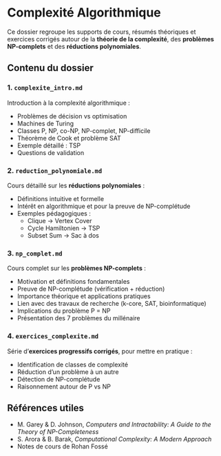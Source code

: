 # Complexité Algorithmique

Ce dossier regroupe les supports de cours, résumés théoriques et exercices corrigés autour de la **théorie de la complexité**, des **problèmes NP-complets** et des **réductions polynomiales**.

## Contenu du dossier

### 1. `complexite_intro.md`

Introduction à la complexité algorithmique :

- Problèmes de décision vs optimisation
- Machines de Turing
- Classes P, NP, co-NP, NP-complet, NP-difficile
- Théorème de Cook et problème SAT
- Exemple détaillé : TSP
- Questions de validation

### 2. `reduction_polynomiale.md`

Cours détaillé sur les **réductions polynomiales** :

- Définitions intuitive et formelle
- Intérêt en algorithmique et pour la preuve de NP-complétude
- Exemples pédagogiques :
  - Clique → Vertex Cover
  - Cycle Hamiltonien → TSP
  - Subset Sum → Sac à dos

### 3. `np_complet.md`

Cours complet sur les **problèmes NP-complets** :

- Motivation et définitions fondamentales
- Preuve de NP-complétude (vérification + réduction)
- Importance théorique et applications pratiques
- Lien avec des travaux de recherche (k-core, SAT, bioinformatique)
- Implications du problème P = NP
- Présentation des 7 problèmes du millénaire

### 4. `exercices_complexite.md`

Série d’**exercices progressifs corrigés**, pour mettre en pratique :

- Identification de classes de complexité
- Réduction d’un problème à un autre
- Détection de NP-complétude
- Raisonnement autour de P vs NP

## Références utiles

- M. Garey & D. Johnson, _Computers and Intractability: A Guide to the Theory of NP-Completeness_
- S. Arora & B. Barak, _Computational Complexity: A Modern Approach_
- Notes de cours de Rohan Fossé
